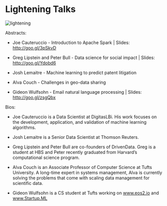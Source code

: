 **Lightening Talks**
===================

![lightening](http://i.imgur.com/AWUeSdN.png)

Abstracts: 

- Joe Cauteruccio - Introduction to Apache Spark | Slides: http://goo.gl/3pSkvD

- Greg Lipstein and Peter Bull - Data science for social impact | Slides: http://goo.gl/Ydobd6

- Josh Lemaitre - Machine learning to predict patent litigation

- Alva Couch - Challenges in geo-data sharing

- Gideon Wulfsohn - Email natural language processing | Slides: http://goo.gl/zsgQbx

Bios: 

- Joe Cauteruccio is a Data Scientist at DigitasLBi. His work focuses on the development, application, and validation of machine learning algorithms.

- Josh Lemaitre is a Senior Data Scientist at Thomson Reuters.

- Greg Lipstein and Peter Bull are co-founders of DrivenData. Greg is a student at HBS and Peter recently graduated from Harvard’s computational science program. 

- Alva Couch is an Associate Professor of Computer Science at Tufts University. A long-time expert in systems management, Alva is currently solving the problems that come with scaling data management for scientific data.

- Gideon Wulfsohn is a CS student at Tufts working on www.eos2.io and www.Startup.ML